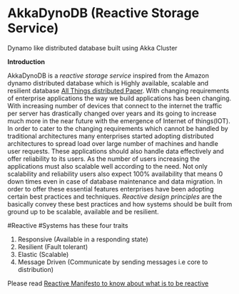AkkaDynoDB (Reactive Storage Service)
==========================================================

Dynamo like distributed database built using Akka Cluster

**Introduction**

AkkaDynoDB is a _reactive_ _storage_ _service_ inspired from the Amazon dynamo distributed database
which is Highly available, scalable and resilient database [All Things distributed Paper](http://www.allthingsdistributed.com/files/amazon-dynamo-sosp2007.pdf).
With changing requirements of enterprise applications the way we build applications has been changing. With increasing number of
devices that connect to the internet the traffic per server has drastically changed over years and its going to increase much more in the
near future with the emergence of Internet of things(IOT). In order to cater to the changing requirements which cannot be handled by traditional architectures
many enterprises started adopting distributed architectures to spread load over large number of machines and handle user requests. These applications should also
handle data effectively and offer reliability to its users. As the number of users increasing the applications must also scalable well 
according to the need. Not only scalability and reliability users also expect 100% availability that means 0 down times even in case of 
 database maintenance and data migration. In order to offer these essential features enterprises have been adopting certain best practices and techniques.
 _Reactive_ _design_ _principles_ are the basically convey these best practices and how systems should be built from ground up to be scalable, 
 available and be resilient. 
 
 #Reactive #Systems has these four traits 
 
 1. Responsive     (Available in a responding state)
 2. Resilient      (Fault tolerant)
 3. Elastic        (Scalable)
 4. Message Driven (Communicate by sending messages i.e core to distribution)
 
 Please read [Reactive Manifesto to know about what is to be reactive](http://www.reactivemanifesto.org/)
 